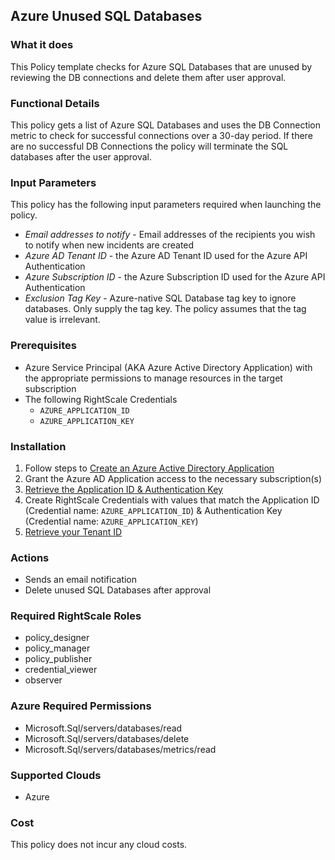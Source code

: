 ## Azure Unused SQL Databases
 
### What it does

This Policy template checks for Azure SQL Databases that are unused by reviewing the DB connections and delete them after user approval.

### Functional Details

This policy gets a list of Azure SQL Databases and uses the DB Connection metric to check for successful connections over a 30-day period. If there are no successful DB Connections the policy will terminate the SQL databases after the user approval.
 
### Input Parameters
 
This policy has the following input parameters required when launching the policy.

- *Email addresses to notify* - Email addresses of the recipients you wish to notify when new incidents are created
- *Azure AD Tenant ID* - the Azure AD Tenant ID used for the Azure API Authentication
- *Azure Subscription ID* - the Azure Subscription ID used for the Azure API Authentication
- *Exclusion Tag Key* - Azure-native SQL Database tag key to ignore databases. Only supply the tag key. The policy assumes that the tag value is irrelevant.

### Prerequisites

- Azure Service Principal (AKA Azure Active Directory Application) with the appropriate permissions to manage resources in the target subscription
- The following RightScale Credentials
  - `AZURE_APPLICATION_ID`
  - `AZURE_APPLICATION_KEY`
  
### Installation

1. Follow steps to [Create an Azure Active Directory Application](https://docs.microsoft.com/en-us/azure/azure-resource-manager/resource-group-create-service-principal-portal#create-an-azure-active-directory-application)
1. Grant the Azure AD Application access to the necessary subscription(s)
1. [Retrieve the Application ID & Authentication Key](https://docs.microsoft.com/en-us/azure/azure-resource-manager/resource-group-create-service-principal-portal#get-application-id-and-authentication-key)
1. Create RightScale Credentials with values that match the Application ID (Credential name: `AZURE_APPLICATION_ID`) & Authentication Key (Credential name: `AZURE_APPLICATION_KEY`)
1. [Retrieve your Tenant ID](https://docs.microsoft.com/en-us/azure/azure-resource-manager/resource-group-create-service-principal-portal#get-tenant-id)

### Actions
  
- Sends an email notification
- Delete unused SQL Databases after approval 
 
### Required RightScale Roles

- policy_designer
- policy_manager
- policy_publisher
- credential_viewer
- observer

### Azure Required Permissions

- Microsoft.Sql/servers/databases/read
- Microsoft.Sql/servers/databases/delete
- Microsoft.Sql/servers/databases/metrics/read

### Supported Clouds

- Azure

### Cost

This policy does not incur any cloud costs.
